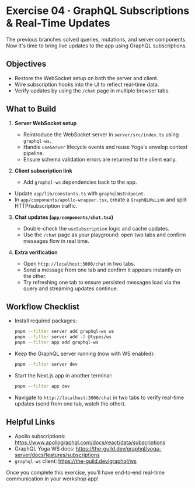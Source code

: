 # Exercise 04 · GraphQL Subscriptions & Real-Time Updates

The previous branches solved queries, mutations, and server components. Now it's time to bring live updates to the app using GraphQL subscriptions.

## Objectives

- Restore the WebSocket setup on both the server and client.
- Wire subscription hooks into the UI to reflect real-time data.
- Verify updates by using the `/chat` page in multiple browser tabs.

## What to Build

1. **Server WebSocket setup**
   - Reintroduce the WebSocket server in `server/src/index.ts` using `graphql-ws`.
   - Handle `useServer` lifecycle events and reuse Yoga's envelop context pipeline.
   - Ensure schema validation errors are returned to the client early.

2. **Client subscription link**
   - Add `graphql-ws` dependencies back to the app.
  - Update `app/lib/constants.ts` with `graphqlWsEndpoint`.
   - In `app/components/apollo-wrapper.tsx`, create a `GraphQLWsLink` and split HTTP/subscription traffic.

3. **Chat updates (`app/components/chat.tsx`)**
   - Double-check the `useSubscription` logic and cache updates.
   - Use the `/chat` page as your playground: open two tabs and confirm messages flow in real time.

4. **Extra verification**
   - Open `http://localhost:3000/chat` in two tabs.
   - Send a message from one tab and confirm it appears instantly on the other.
   - Try refreshing one tab to ensure persisted messages load via the query and streaming updates continue.

## Workflow Checklist

- Install required packages:

  ```sh
  pnpm --filter server add graphql-ws ws
  pnpm --filter server add -D @types/ws
  pnpm --filter app add graphql-ws
  ```

- Keep the GraphQL server running (now with WS enabled):

  ```sh
  pnpm --filter server dev
  ```

- Start the Next.js app in another terminal:

  ```sh
  pnpm --filter app dev
  ```

- Navigate to `http://localhost:3000/chat` in two tabs to verify real-time updates (send from one tab, watch the other).

## Helpful Links

- Apollo subscriptions: https://www.apollographql.com/docs/react/data/subscriptions
- GraphQL Yoga WS docs: https://the-guild.dev/graphql/yoga-server/docs/features/subscriptions
- `graphql-ws` client: https://the-guild.dev/graphql/ws

Once you complete this exercise, you’ll have end‑to‑end real-time communication in your workshop app!
